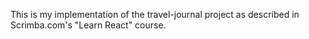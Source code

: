 This is my implementation of the travel-journal project as described in Scrimba.com's "Learn React" course.
